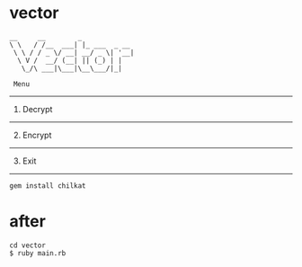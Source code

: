 # vector
```
__     __        _             
\ \   / /__  ___| |_ ___  _ __ 
 \ \ / / _ \/ __| __/ _ \| '__|
  \ V /  __/ (__| || (_) | |   
   \_/\ ___|\___|\__\___/|_|   
```                  
     Menu 

---------------
1. Decrypt 
---------------
2. Encrypt 
---------------
3. Exit 
---------------

> 

```
gem install chilkat
```

# after
```
cd vector
$ ruby main.rb
```

